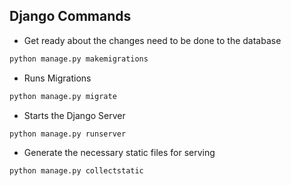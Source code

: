 ## Django Commands
- Get ready about the changes need to be done to the database
```bash
python manage.py makemigrations
```

- Runs Migrations
```bash
python manage.py migrate
```

- Starts the Django Server
```bash
python manage.py runserver
```

- Generate the necessary static files for serving
```bash
python manage.py collectstatic
```
